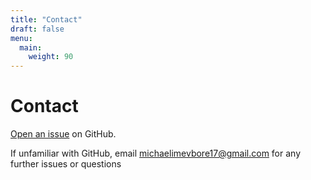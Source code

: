 ```yaml
---
title: "Contact"
draft: false
menu:
  main:
    weight: 90
---
```


# Contact

[Open an issue](https://github.com/christianishimwe/Docky/issues/new) on GitHub.

If unfamiliar with GitHub, email michaelimevbore17@gmail.com for any further issues or questions
